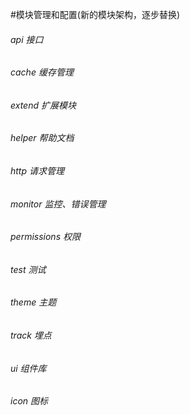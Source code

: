 #模块管理和配置(新的模块架构，逐步替换)

###### api 接口
###### cache 缓存管理
###### extend 扩展模块
###### helper 帮助文档
###### http 请求管理
###### monitor 监控、错误管理
###### permissions 权限
###### test 测试
###### theme 主题
###### track 埋点
###### ui 组件库
###### icon 图标
